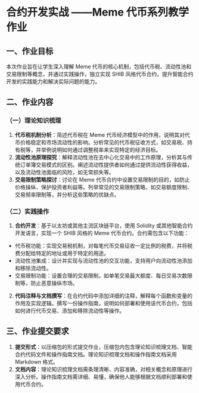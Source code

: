 # 合约开发实战 ——Meme 代币系列教学作业
## 一、作业目标
本次作业旨在让学生深入理解 Meme 代币的核心机制，包括代币税、流动性池和交易限制等概念，并通过实践操作，独立实现 SHIB 风格代币合约，提升智能合约开发的实践能力和解决实际问题的能力。
## 二、作业内容
### （一）理论知识梳理
1. **代币税机制分析**：简述代币税在 Meme 代币经济模型中的作用，说明其对代币价格稳定和市场流动性的影响。分析常见的代币税征收方式，如交易税、持有税等，并举例说明如何通过调整税率来实现特定的经济目标。
2. **流动性池原理探究**：解释流动性池在去中心化交易中的工作原理，分析其与传统订单簿交易模式的区别。阐述流动性提供者如何通过提供流动性获得收益，以及流动性池面临的风险，如无常损失等。
3. **交易限制策略探讨**：讨论在 Meme 代币合约中设置交易限制的目的，如防止价格操纵、保护投资者利益等。列举常见的交易限制策略，如交易额度限制、交易频率限制等，并分析这些策略的优缺点。
### （二）实践操作
1. **合约开发**：基于以太坊或其他主流区块链平台，使用 Solidity 或其他智能合约开发语言，实现一个 SHIB 风格的 Meme 代币合约。合约需包含以下功能：
- 代币税功能：实现交易税机制，对每笔代币交易征收一定比例的税费，并将税费分配给特定的地址或用于特定的用途。
- 流动性池集成：设计并实现与流动性池的交互功能，支持用户向流动性池添加和移除流动性。
- 交易限制功能：设置合理的交易限制，如单笔交易最大额度、每日交易次数限制等，防止恶意操纵市场。
2. **代码注释与文档撰写**：在合约代码中添加详细的注释，解释每个函数和变量的作用及实现逻辑。撰写一份操作指南，说明如何部署和使用该代币合约，包括如何进行代币交易、添加和移除流动性等操作。
## 三、作业提交要求
1. **提交形式**：以压缩包的形式提交作业，压缩包内包含理论知识梳理文档、智能合约代码文件和操作指南文档。理论知识梳理文档和操作指南文档采用 Markdown 格式。
2. **文档内容**：理论知识梳理文档需条理清晰、内容准确，对相关概念和原理进行深入分析。操作指南文档需详细、易懂，确保他人能够根据文档顺利部署和使用代币合约。